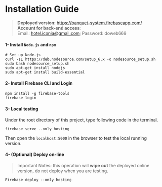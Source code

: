 # Installation Guide

> **Deployed version**: https://banquet-system.firebaseapp.com/<br>**Account for back-end access**: <br> Email: hotel.iconia@gmail.com; Password: doweb666

#### 1- Install `Node.js` and `npm`

```
# Set up Node.js
curl -sL https://deb.nodesource.com/setup_6.x -o nodesource_setup.sh
sudo bash nodesource_setup.sh
sudo apt-get install nodejs
sudo apt-get install build-essential
```

#### 2- Install Firebase CLI and Login

```
npm install -g firebase-tools
firebase login
```

#### 3- Local testing

Under the root directory of this project, type following code in the terminal.

```
firebase serve --only hosting
```

Then open the `localhost:5000` in the browser to test the local running version.

#### 4- (Optional) Deploy on-line

> Important Notes: this operation will **wipe out** the deployed online version, do not deploy when you are testing.

```
Firebase deploy --only hosting
```



